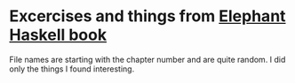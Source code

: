 # Excercises and things from [Elephant Haskell book](http://learnyouahaskell.com/chapters)

File names are starting with the chapter number and are quite random. I did only the things I found interesting.